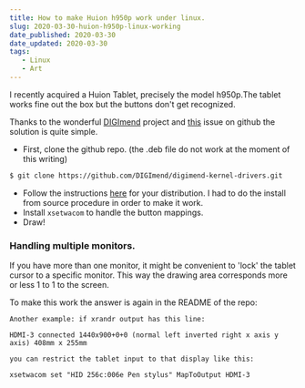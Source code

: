 ```yaml
---
title: How to make Huion h950p work under linux.
slug: 2020-03-30-huion-h950p-linux-working
date_published: 2020-03-30
date_updated: 2020-03-30
tags: 
   - Linux
   - Art
---
```


I recently acquired a Huion Tablet, precisely the model h950p.The tablet works fine out the box but the buttons don't get recognized. 

Thanks to the wonderful [DIGImend]([https://link](https://github.com/DIGImend/digimend-kernel-drivers)) project and [this](https://github.com/DIGImend/digimend-kernel-drivers/issues/308#issuecomment-586072412) issue on github the solution is quite simple.

<!-- more -->

- First, clone the github repo. (the .deb file do not work at the moment of this writing)

```bash
$ git clone https://github.com/DIGImend/digimend-kernel-drivers.git
``` 

- Follow the instructions [here](https://github.com/DIGImend/digimend-kernel-drivers#installing) for your distribution. I had to do the install from source procedure in order to make it work.
- Install `xsetwacom` to handle the button mappings.
- Draw!

### Handling multiple monitors.
If you have more than one monitor, it might be convenient to 'lock' the tablet cursor to a specific monitor. This way the drawing area corresponds more or less 1 to 1 to the screen. 

To make this work the answer is again in the README of the repo:

```
Another example: if xrandr output has this line:

HDMI-3 connected 1440x900+0+0 (normal left inverted right x axis y axis) 408mm x 255mm

you can restrict the tablet input to that display like this:

xsetwacom set "HID 256c:006e Pen stylus" MapToOutput HDMI-3

```
  


